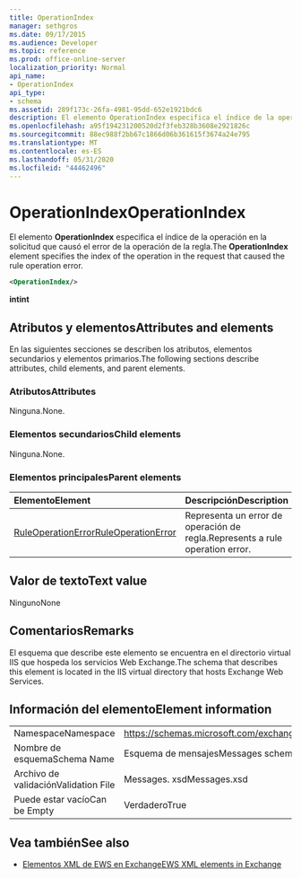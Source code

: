 ```yaml
---
title: OperationIndex
manager: sethgros
ms.date: 09/17/2015
ms.audience: Developer
ms.topic: reference
ms.prod: office-online-server
localization_priority: Normal
api_name:
- OperationIndex
api_type:
- schema
ms.assetid: 289f173c-26fa-4981-95dd-652e1921bdc6
description: El elemento OperationIndex especifica el índice de la operación en la solicitud que causó el error de la operación de la regla.
ms.openlocfilehash: a95f194231200520d2f3feb328b3608e2921826c
ms.sourcegitcommit: 88ec988f2bb67c1866d06b361615f3674a24e795
ms.translationtype: MT
ms.contentlocale: es-ES
ms.lasthandoff: 05/31/2020
ms.locfileid: "44462496"
---
```

# <a name="operationindex"></a><span data-ttu-id="52dee-103">OperationIndex</span><span class="sxs-lookup"><span data-stu-id="52dee-103">OperationIndex</span></span>

<span data-ttu-id="52dee-104">El elemento **OperationIndex** especifica el índice de la operación en la solicitud que causó el error de la operación de la regla.</span><span class="sxs-lookup"><span data-stu-id="52dee-104">The **OperationIndex** element specifies the index of the operation in the request that caused the rule operation error.</span></span> 
  
```XML
<OperationIndex/>
```

 <span data-ttu-id="52dee-105">**int**</span><span class="sxs-lookup"><span data-stu-id="52dee-105">**int**</span></span>
## <a name="attributes-and-elements"></a><span data-ttu-id="52dee-106">Atributos y elementos</span><span class="sxs-lookup"><span data-stu-id="52dee-106">Attributes and elements</span></span>

<span data-ttu-id="52dee-107">En las siguientes secciones se describen los atributos, elementos secundarios y elementos primarios.</span><span class="sxs-lookup"><span data-stu-id="52dee-107">The following sections describe attributes, child elements, and parent elements.</span></span>
  
### <a name="attributes"></a><span data-ttu-id="52dee-108">Atributos</span><span class="sxs-lookup"><span data-stu-id="52dee-108">Attributes</span></span>

<span data-ttu-id="52dee-109">Ninguna.</span><span class="sxs-lookup"><span data-stu-id="52dee-109">None.</span></span>
  
### <a name="child-elements"></a><span data-ttu-id="52dee-110">Elementos secundarios</span><span class="sxs-lookup"><span data-stu-id="52dee-110">Child elements</span></span>

<span data-ttu-id="52dee-111">Ninguna.</span><span class="sxs-lookup"><span data-stu-id="52dee-111">None.</span></span>
  
### <a name="parent-elements"></a><span data-ttu-id="52dee-112">Elementos principales</span><span class="sxs-lookup"><span data-stu-id="52dee-112">Parent elements</span></span>

|<span data-ttu-id="52dee-113">**Elemento**</span><span class="sxs-lookup"><span data-stu-id="52dee-113">**Element**</span></span>|<span data-ttu-id="52dee-114">**Descripción**</span><span class="sxs-lookup"><span data-stu-id="52dee-114">**Description**</span></span>|
|:-----|:-----|
|[<span data-ttu-id="52dee-115">RuleOperationError</span><span class="sxs-lookup"><span data-stu-id="52dee-115">RuleOperationError</span></span>](ruleoperationerror.md) <br/> |<span data-ttu-id="52dee-116">Representa un error de operación de regla.</span><span class="sxs-lookup"><span data-stu-id="52dee-116">Represents a rule operation error.</span></span>  <br/> |
   
## <a name="text-value"></a><span data-ttu-id="52dee-117">Valor de texto</span><span class="sxs-lookup"><span data-stu-id="52dee-117">Text value</span></span>

<span data-ttu-id="52dee-118">Ninguno</span><span class="sxs-lookup"><span data-stu-id="52dee-118">None</span></span>
  
## <a name="remarks"></a><span data-ttu-id="52dee-119">Comentarios</span><span class="sxs-lookup"><span data-stu-id="52dee-119">Remarks</span></span>

<span data-ttu-id="52dee-120">El esquema que describe este elemento se encuentra en el directorio virtual IIS que hospeda los servicios Web Exchange.</span><span class="sxs-lookup"><span data-stu-id="52dee-120">The schema that describes this element is located in the IIS virtual directory that hosts Exchange Web Services.</span></span>
  
## <a name="element-information"></a><span data-ttu-id="52dee-121">Información del elemento</span><span class="sxs-lookup"><span data-stu-id="52dee-121">Element information</span></span>

|||
|:-----|:-----|
|<span data-ttu-id="52dee-122">Namespace</span><span class="sxs-lookup"><span data-stu-id="52dee-122">Namespace</span></span>  <br/> |https://schemas.microsoft.com/exchange/services/2006/messages  <br/> |
|<span data-ttu-id="52dee-123">Nombre de esquema</span><span class="sxs-lookup"><span data-stu-id="52dee-123">Schema Name</span></span>  <br/> |<span data-ttu-id="52dee-124">Esquema de mensajes</span><span class="sxs-lookup"><span data-stu-id="52dee-124">Messages schema</span></span>  <br/> |
|<span data-ttu-id="52dee-125">Archivo de validación</span><span class="sxs-lookup"><span data-stu-id="52dee-125">Validation File</span></span>  <br/> |<span data-ttu-id="52dee-126">Messages. xsd</span><span class="sxs-lookup"><span data-stu-id="52dee-126">Messages.xsd</span></span>  <br/> |
|<span data-ttu-id="52dee-127">Puede estar vacío</span><span class="sxs-lookup"><span data-stu-id="52dee-127">Can be Empty</span></span>  <br/> |<span data-ttu-id="52dee-128">Verdadero</span><span class="sxs-lookup"><span data-stu-id="52dee-128">True</span></span>  <br/> |
   
## <a name="see-also"></a><span data-ttu-id="52dee-129">Vea también</span><span class="sxs-lookup"><span data-stu-id="52dee-129">See also</span></span>



- [<span data-ttu-id="52dee-130">Elementos XML de EWS en Exchange</span><span class="sxs-lookup"><span data-stu-id="52dee-130">EWS XML elements in Exchange</span></span>](ews-xml-elements-in-exchange.md)

